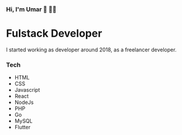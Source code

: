 ### Hi, I'm Umar 👋 👨‍💻
# Fulstack Developer
I started working as developer around 2018, as a
freelancer developer.

### Tech
- HTML
- CSS
- Javascript
- React
- NodeJs
- PHP
- Go
- MySQL
- Flutter
